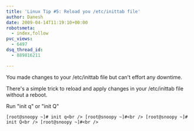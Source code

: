 ```yaml
---
title: 'Linux Tip #5: Reload you /etc/inittab file'
author: Danesh
date: 2009-04-14T11:19:10+00:00
robotsmeta:
  - index,follow
pvc_views:
  - 6497
dsq_thread_id:
  - 889816211

---
```

You made changes to your /etc/inittab file but can't effort any downtime. 

There's a simple trick to reload and apply changes in your /etc/inittab file without a reboot.

Run "init q" or "init Q"

`[root@snoopy ~]# init q<br />
[root@snoopy ~]#<br />
[root@snoopy ~]# init Q<br />
[root@snoopy ~]#<br />
`